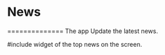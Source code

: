 # News
==============
The app Update the latest news.

#include widget of the top news on the screen.

